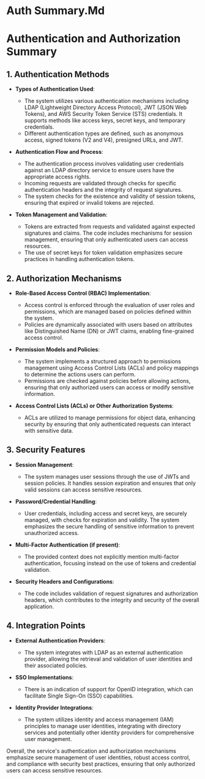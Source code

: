 # Auth Summary.Md

# Authentication and Authorization Summary

## 1. Authentication Methods

- **Types of Authentication Used**: 
  - The system utilizes various authentication mechanisms including LDAP (Lightweight Directory Access Protocol), JWT (JSON Web Tokens), and AWS Security Token Service (STS) credentials. It supports methods like access keys, secret keys, and temporary credentials.
  - Different authentication types are defined, such as anonymous access, signed tokens (V2 and V4), presigned URLs, and JWT.

- **Authentication Flow and Process**:
  - The authentication process involves validating user credentials against an LDAP directory service to ensure users have the appropriate access rights.
  - Incoming requests are validated through checks for specific authentication headers and the integrity of request signatures.
  - The system checks for the existence and validity of session tokens, ensuring that expired or invalid tokens are rejected.

- **Token Management and Validation**:
  - Tokens are extracted from requests and validated against expected signatures and claims. The code includes mechanisms for session management, ensuring that only authenticated users can access resources.
  - The use of secret keys for token validation emphasizes secure practices in handling authentication tokens.

## 2. Authorization Mechanisms

- **Role-Based Access Control (RBAC) Implementation**:
  - Access control is enforced through the evaluation of user roles and permissions, which are managed based on policies defined within the system.
  - Policies are dynamically associated with users based on attributes like Distinguished Name (DN) or JWT claims, enabling fine-grained access control.

- **Permission Models and Policies**:
  - The system implements a structured approach to permissions management using Access Control Lists (ACLs) and policy mappings to determine the actions users can perform.
  - Permissions are checked against policies before allowing actions, ensuring that only authorized users can access or modify sensitive information.

- **Access Control Lists (ACLs) or Other Authorization Systems**:
  - ACLs are utilized to manage permissions for object data, enhancing security by ensuring that only authenticated requests can interact with sensitive data.

## 3. Security Features

- **Session Management**:
  - The system manages user sessions through the use of JWTs and session policies. It handles session expiration and ensures that only valid sessions can access sensitive resources.

- **Password/Credential Handling**:
  - User credentials, including access and secret keys, are securely managed, with checks for expiration and validity. The system emphasizes the secure handling of sensitive information to prevent unauthorized access.

- **Multi-Factor Authentication (if present)**:
  - The provided context does not explicitly mention multi-factor authentication, focusing instead on the use of tokens and credential validation.

- **Security Headers and Configurations**:
  - The code includes validation of request signatures and authorization headers, which contributes to the integrity and security of the overall application.

## 4. Integration Points

- **External Authentication Providers**:
  - The system integrates with LDAP as an external authentication provider, allowing the retrieval and validation of user identities and their associated policies.

- **SSO Implementations**:
  - There is an indication of support for OpenID integration, which can facilitate Single Sign-On (SSO) capabilities.

- **Identity Provider Integrations**:
  - The system utilizes identity and access management (IAM) principles to manage user identities, integrating with directory services and potentially other identity providers for comprehensive user management.

Overall, the service's authentication and authorization mechanisms emphasize secure management of user identities, robust access control, and compliance with security best practices, ensuring that only authorized users can access sensitive resources.
